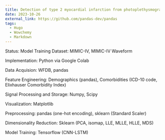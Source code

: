 ```yaml
---
title: Detection of type 2 myocardial infarction from photoplethysmography using CNN-LSTM neural networks and manifold learning
date: 2023-10-26
external_link: https://github.com/pandas-dev/pandas
tags:
  - Hugo
  - Wowchemy
  - Markdown
---
```


Status: Model Training
Dataset: MIMIC-IV, MIMIC-IV Waveform

Implementation: Python via Google Colab

Data Acquision: WFDB, pandas

Feature Engineering: Demographics (pandas), Comorbidities (ICD-10 code, Elixhauser Comorbidity Index)

Signal Processing and Storage: Numpy, Scipy

Visualization: Matplotlib

Preprocessing: pandas (one-hot encoding), sklearn (Standard Scaler)

Dimensionality Reduction: Sklearn (PCA, isomap, LLE, MLLE, HLLE, MDS)

Model Training: Tensorflow (CNN-LSTM)

<!--more-->
